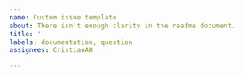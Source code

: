 ```yaml
---
name: Custom issue template
about: There isn't enough clarity in the readme document.
title: ''
labels: documentation, question
assignees: CristianAH

---
```




